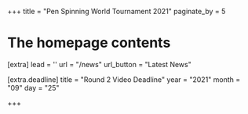 +++
title = "Pen Spinning World Tournament 2021"
paginate_by = 5


# The homepage contents
[extra]
lead = ''
url = "/news"
url_button = "Latest News"

[extra.deadline]
title = "Round 2 Video Deadline"
year = "2021"
month = "09"
day = "25"

+++

